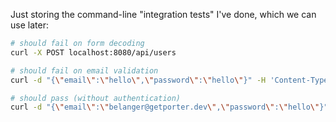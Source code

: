 Just storing the command-line "integration tests" I've done, which we can use later:

```sh
# should fail on form decoding
curl -X POST localhost:8080/api/users 

# should fail on email validation
curl -d "{\"email\":\"hello\",\"password\":\"hello\"}" -H 'Content-Type: application/json' -X POST localhost:8080/api/users

# should pass (without authentication)
curl -d "{\"email\":\"belanger@getporter.dev\",\"password\":\"hello\"}" -H 'Content-Type: application/json' -X POST localhost:8080/api/users
```